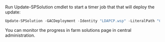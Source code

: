 Run Update-SPSolution cmdlet to start a timer job that that will deploy the update:
```powershell
Update-SPSolution -GACDeployment -Identity "LDAPCP.wsp" -LiteralPath "C:\Data\Dev\LDAPCP.wsp"
```
You can monitor the progress in farm solutions page in central administration.